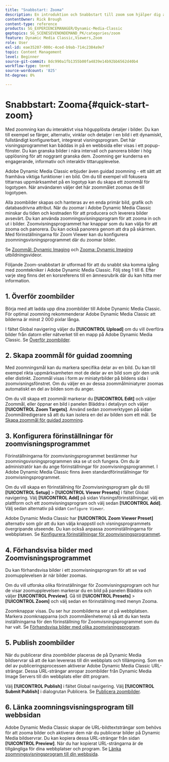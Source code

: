 ```yaml
---
title: "Snabbstart: Zooma"
description: En introduktion och Snabbstart till zoom som hjälper dig att komma igång snabbt.
contentOwner: Rick Brough
content-type: reference
products: SG_EXPERIENCEMANAGER/Dynamic-Media-Classic
geptopics: SG_SCENESEVENONDEMAND_PK/categories/zoom
feature: Dynamic Media Classic,Viewers,Zoom
role: User
exl-id: eae35207-000c-4ced-b9ab-714c2384a9e7
topic: Content Management
level: Beginner
source-git-commit: 8dc990a1fb1355b00fa4839e14b92bb6562d40b4
workflow-type: tm+mt
source-wordcount: '825'
ht-degree: 0%

---
```


# Snabbstart: Zooma{#quick-start-zoom}

Med zoomning kan du interaktivt visa högupplösta detaljer i bilder. Du kan till exempel se färger, alternativ, vinklar och detaljer i en bild i ett dynamiskt, fullständigt konfigurerbart, integrerat visningsprogram. Det här visningsprogrammet kan bäddas in på en webbsida eller visas i ett popup-fönster. Du kan granska bilder i nära intervall och panorera bilder i hög upplösning för att noggrant granska dem. Zoomning ger kunderna en engagerande, informativ och interaktiv tittarupplevelse.

Adobe Dynamic Media Classic erbjuder även guidad zoomning - ett sätt att framhäva viktiga funktioner i en bild. Om du till exempel vill fokusera tittarnas uppmärksamhet på en logotyp kan du skapa ett zoommål för logotypen. När användaren väljer det här zoommålet zoomas de till logotypen.

Alla zoombilder skapas och hanteras av en enda primär bild, grafik och databasdrivna attribut. När du zoomar i Adobe Dynamic Media Classic minskar du tiden och kostnaden för att producera och leverera bilder avsevärt. Du kan använda zoomningsvisningsprogram för att zooma in och ut i bilder. Zoomvisningsprogrammet har knappar som du kan välja för att zooma och panorera. Du kan också panorera genom att dra på skärmen. Med förinställningarna för Zoom Viewer kan du konfigurera zoomningsvisningsprogrammet där du zoomar bilder.

Se [Zoommål: Dynamic Imaging](https://s7d5.scene7.com/s7viewers/html5/VideoViewer.html?videoserverurl=https://s7d5.scene7.com/is/content/&amp;emailurl=https://s7d5.scene7.com/s7/emailFriend&amp;serverUrl=https://s7d5.scene7.com/is/image/&amp;config=Scene7SharedAssets/Universal_HTML5_Video&amp;contenturl=https://s7d5.scene7.com/skins/&amp;asset=S7tutorials/559_Zoom%20Target%20Tool_converted%20renamed_Dynamic%20Imaging-AVS) och [Zooma: Dynamic Imaging](https://s7d5.scene7.com/s7viewers/html5/VideoViewer.html?videoserverurl=https://s7d5.scene7.com/is/content/&amp;emailurl=https://s7d5.scene7.com/s7/emailFriend&amp;serverUrl=https://s7d5.scene7.com/is/image/&amp;config=Scene7SharedAssets/Universal_HTML5_Video&amp;contenturl=https://s7d5.scene7.com/skins/&amp;asset=S7tutorials/560_Zoom_converted%20renamed_Dynamic%20Imaging-AVS) utbildningsvideor.

Följande Zoom-snabbstart är utformad för att du snabbt ska komma igång med zoomtekniker i Adobe Dynamic Media Classic. Följ steg 1 till 6. Efter varje steg finns det en korsreferens till en ämnesrubrik där du kan hitta mer information.

## 1. Överför zoombilder

Börja med att ladda upp dina zoombilder till Adobe Dynamic Media Classic. För optimal zoomning rekommenderar Adobe Dynamic Media Classic att bilderna är minst 2 000 pixlar långa.

I fältet Global navigering väljer du **[!UICONTROL Upload]** om du vill överföra bilder från datorn eller nätverket till en mapp på Adobe Dynamic Media Classic. Se [Överför zoombilder](uploading-zoom-images.md#uploading_zoom_images).

## 2. Skapa zoommål för guidad zoomning

Med zoomningsmål kan du markera specifika delar av en bild. Du kan till exempel rikta uppmärksamheten mot de delar av en bild som gör den unik eller distinkt. Zoommål visas i form av miniatyrbilder på bildens sida i zoomvisningsfönstret. Om du väljer en av dessa zoommålminiatyrer zoomas automatiskt en del av bilden som du anger.

Om du vill skapa ett zoommål markerar du **[!UICONTROL Edit]** och väljer Zoommål, eller öppnar en bild i panelen Bläddra i detaljvyn och väljer **[!UICONTROL Zoom Targets]**. Använd sedan zoomverktygen på sidan Zoommålredigerare så att du kan isolera en del av bilden som ett mål. Se [Skapa zoommål för guidad zoomning](creating-zoom-targets-guided-zoom.md#creating_zoom_targets_for_guided_zoom).

## 3. Konfigurera förinställningar för zoomvisningsprogrammet

Förinställningarna för zoomvisningsprogrammet bestämmer hur zoomningsvisningsprogrammen ska se ut och fungera. Om du är administratör kan du ange förinställningar för zoomvisningsprogrammet. I Adobe Dynamic Media Classic finns även standardförinställningar för zoomvisningsprogrammet.

Om du vill skapa en förinställning för Zoomvisningsprogram går du till **[!UICONTROL Setup]** > **[!UICONTROL Viewer Presets]** i fältet Global navigering. Välj **[!UICONTROL Add]** på sidan Visningsförinställningar, välj en plattform och ett zoomvisningsprogram och välj sedan **[!UICONTROL Add]**. Välj sedan alternativ på sidan `Configure Viewer`.

Adobe Dynamic Media Classic har **[!UICONTROL Zoom Viewer Preset]** alternativ som gör att du kan välja knappstil och visningsprogrammets övergripande utseende. Du kan också anpassa zoominställningarna för webbplatsen. Se [Konfigurera förinställningar för zoomvisningsprogrammet](setting-zoom-viewer-presets.md#setting_up_zoom_viewer_presets).

## 4. Förhandsvisa bilder med Zoomvisningsprogrammet

Du kan förhandsvisa bilder i ett zoomvisningsprogram för att se vad zoomupplevelsen är när bilder zoomas.

Om du vill utforska olika förinställningar för Zoomvisningsprogram och hur de visar zoomupplevelsen markerar du en bild på panelen Bläddra och väljer **[!UICONTROL Preview]**. Gå till **[!UICONTROL Presets]** > **[!UICONTROL Zoom]** och välj sedan en förinställning med menyn Zooma.

Zoomknappar visas. Du ser hur zoombilderna ser ut på webbplatsen. Markera zoomknapparna (och zoommålenheterna) så att du kan testa inställningarna för den förinställning för Zoomvisningsprogrammet som du har valt. Se [Förhandsvisa bilder med olika zoomvisningsprogram](previewing-image-assets-different-zoom.md#previewing_image_assets_with_different_zoom_viewers).

## 5. Publish zoombilder

När du publicerar dina zoombilder placeras de på Dynamic Media bildservrar så att de kan levereras till din webbplats och tillämpning. Som en del av publiceringsprocessen aktiverar Adobe Dynamic Media Classic URL-strängar. Dessa URL-strängar anropar zoombilder från Dynamic Media Image Servers till din webbplats eller ditt program.

Välj **[!UICONTROL Publish]** i fältet Global navigering. Välj **[!UICONTROL Submit Publish]** i dialogrutan Publicera. Se [Publicera zoombilder](publishing-zoom-images.md#publishing_zoom_images).

## 6. Länka zoomningsvisningsprogram till webbsidan

Adobe Dynamic Media Classic skapar de URL-bildtextsträngar som behövs för att zooma bilder och aktiverar dem när du publicerar bilder på Dynamic Media bildservrar. Du kan kopiera dessa URL-strängar från sidan **[!UICONTROL Preview]**. När du har kopierat URL-strängarna är de tillgängliga för dina webbplatser och program. Se [Länka zoomningsvisningsprogram till din webbsida](linking-zoom-viewers-web-pages.md#linking_zoom_viewers_to_your_web_pages).
